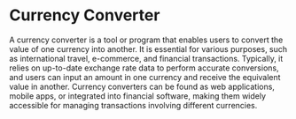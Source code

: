 # Currency Converter

A currency converter is a tool or program that enables users to convert the value of one currency into another. It is essential for various purposes, such as international travel, e-commerce, and financial transactions. Typically, it relies on up-to-date exchange rate data to perform accurate conversions, and users can input an amount in one currency and receive the equivalent value in another. Currency converters can be found as web applications, mobile apps, or integrated into financial software, making them widely accessible for managing transactions involving different currencies.
